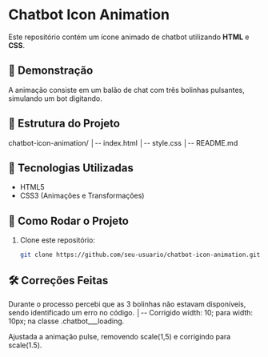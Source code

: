 # Chatbot Icon Animation

Este repositório contém um ícone animado de chatbot utilizando **HTML** e **CSS**.

## 🚀 Demonstração
A animação consiste em um balão de chat com três bolinhas pulsantes, simulando um bot digitando.

## 📂 Estrutura do Projeto

chatbot-icon-animation/
│-- index.html
│-- style.css
│-- README.md

## 📜 Tecnologias Utilizadas
- HTML5
- CSS3 (Animações e Transformações)

## 🔧 Como Rodar o Projeto
1. Clone este repositório:
   ```sh
   git clone https://github.com/seu-usuario/chatbot-icon-animation.git

## 🛠️ Correções Feitas
Durante o processo percebi que as 3 bolinhas não estavam disponíveis, sendo identificado um erro no código.
│-- Corrigido width: 10; para width: 10px; na classe .chatbot___loading.

Ajustada a animação pulse, removendo scale(1,5) e corrigindo para scale(1.5).

